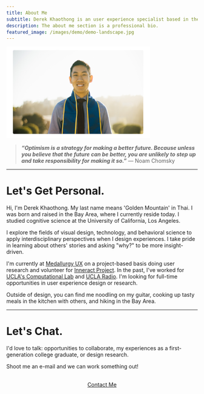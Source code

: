 ```yaml
---
title: About Me
subtitle: Derek Khaothong is an user experience specialist based in the SF Bay Area.
description: The about me section is a professional bio.
featured_image: /images/demo/demo-landscape.jpg
---
```


<img src="/images/Self.png" alt="Self"  width="75%" height="75%" />


> **_“Optimism is a strategy for making a better future. Because unless you believe that the future can be better, you are unlikely to step up and take responsibility for making it so.”_**        — Noam Chomsky

---

# Let's Get Personal.

Hi, I'm Derek Khaothong. My last name means 'Golden Mountain' in Thai.
I was born and raised in the Bay Area, where I currently reside today. I studied cognitive science at the University of California, Los Angeles.


I explore the fields of visual design, technology, and behavioral science to apply interdisciplinary perspectives when I design experiences. I take pride in learning about others' stories and asking "why?" to be more insight-driven.


I'm currently at [Medallurgy UX](http://medallurgy.com) on a project-based basis doing user research and volunteer for [Inneract Project](https://inneractproject.org). In the past, I've worked for [UCLA's Computational Lab](http://cvl.psych.ucla.edu) and [UCLA Radio](https://uclaradio.com). I'm looking for full-time opportunities in user experience design or research.


Outside of design, you can find me noodling on my guitar, cooking up tasty meals in the kitchen with others, and hiking in the Bay Area.


---

# Let's Chat.

I'd love to talk: opportunities to collaborate, my experiences as a first-generation college graduate, or design research.


Shoot me an e-mail and we can work something out!  


 <br> 
<div style="text-align:center;">
    <a href="mailto:dkhaothong@ucla.edu" class="button button--large">Contact Me</a>
</div>
